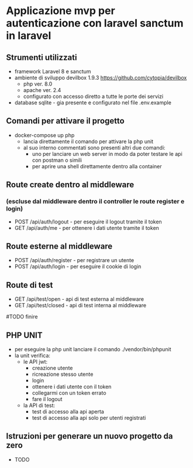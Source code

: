 # Applicazione mvp per autenticazione con laravel sanctum in laravel

## Strumenti utilizzati
- framework Laravel 8 e sanctum
- ambiente di sviluppo devilbox 1.9.3 https://github.com/cytopia/devilbox
    - php ver. 8.0
    - apache ver. 2.4
    - configurato con accesso diretto a tutte le porte dei servizi
- database sqlite - gia presente e configurato nel file .env.example

## Comandi per attivare il progetto
- docker-compose up php
    - lancia direttamente il comando per attivare la php unit
    - al suo interno commentati sono presenti altri due comandi:
        - uno per lanciare un web server in modo da poter testare le api con postman o simili
        - per aprire una shell direttamente dentro alla container

## Route create dentro al middleware
### (escluse dal middleware dentro il controller le route register e login)

- POST /api/auth/logout - per eseguire il logout tramite il token
- GET /api/auth/me - per ottenere i dati utente tramite il token

## Route esterne al middleware
- POST /api/auth/register - per registrare un utente
- POST /api/auth/login - per eseguire il cookie di login

## Route di test
- GET /api/test/open - api di test esterna al middleware
- GET /api/test/closed - api di test interna al middleware

#TODO finire
## PHP UNIT
- per eseguire la php unit lanciare il comando ./vendor/bin/phpunit
- la unit verifica:
    - le API jwt:
        - creazione utente
        - ricreazione stesso utente
        - login
        - ottenere i dati utente con il token
        - collegarmi con un token errato
        - fare il logout
    - la API di test:
        - test di accesso alla api aperta
        - test di accesso alla api solo per utenti registrati

## Istruzioni per generare un nuovo progetto da zero
- TODO
